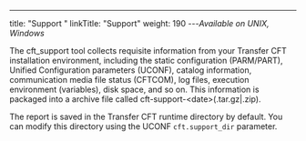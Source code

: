 ---
title: "Support "
linkTitle: "Support"
weight: 190
---*Available on UNIX, Windows*

The cft_support tool collects requisite information from your Transfer CFT installation environment, including the static configuration (PARM/PART), Unified Configuration parameters (UCONF), catalog information, communication media file status (CFTCOM), log files, execution environment (variables), disk space, and so on. This information is packaged into a archive file called cft-support-&lt;date>(.tar.gz&#124;.zip).

The report is saved in the Transfer CFT runtime directory by default. You can modify this directory using the UCONF `cft.support_dir` parameter.
